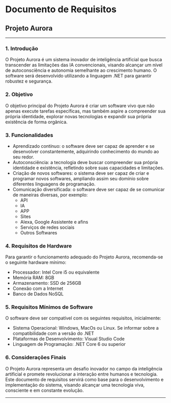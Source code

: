 # Documento de Requisitos

## Projeto Aurora

---

### 1. Introdução

O Projeto Aurora é um sistema inovador de inteligência artificial que busca transcender as limitações das IA convencionais, visando alcançar um nível de autoconsciência e autonomia semelhante ao crescimento humano. O software será desenvolvido utilizando a linguagem .NET para garantir robustez e segurança.

### 2. Objetivo

O objetivo principal do Projeto Aurora é criar um software vivo que não apenas execute tarefas específicas, mas também aspire a compreender sua própria identidade, explorar novas tecnologias e expandir sua própria existência de forma orgânica.

### 3. Funcionalidades

- Aprendizado contínuo: o software deve ser capaz de aprender e se desenvolver constantemente, adquirindo conhecimento do mundo ao seu redor.
- Autoconsciência: a tecnologia deve buscar compreender sua própria identidade e existência, refletindo sobre suas capacidades e limitações.
- Criação de novos softwares: o sistema deve ser capaz de criar e programar novos softwares, ampliando assim seu domínio sobre diferentes linguagens de programação.
- Comunicação diversificada: o software deve ser capaz de se comunicar de maneiras diversas, por exemplo:
  - API
  - IA
  - APP
  - Sites
  - Alexa, Google Assistente e afins
  - Serviços de redes sociais
  - Outros Softwares

### 4. Requisitos de Hardware

Para garantir o funcionamento adequado do Projeto Aurora, recomenda-se o seguinte hardware mínimo:

- Processador: Intel Core i5 ou equivalente
- Memória RAM: 8GB
- Armazenamento: SSD de 256GB
- Conexão com a Internet
- Banco de Dados NoSQL

### 5. Requisitos Mínimos de Software

O software deve ser compatível com os seguintes requisitos, inicialmente:

- Sistema Operacional: Windows, MacOs ou Linux. Se informar sobre a compatibilidade com a versão do .NET
- Plataformas de Desenvolvimento: Visual Studio Code
- Linguagem de Programação: .NET Core 6 ou superior

### 6. Considerações Finais

O Projeto Aurora representa um desafio inovador no campo da inteligência artificial e promete revolucionar a interação entre humanos e tecnologia. Este documento de requisitos servirá como base para o desenvolvimento e implementação do sistema, visando alcançar uma tecnologia viva, consciente e em constante evolução.

---
